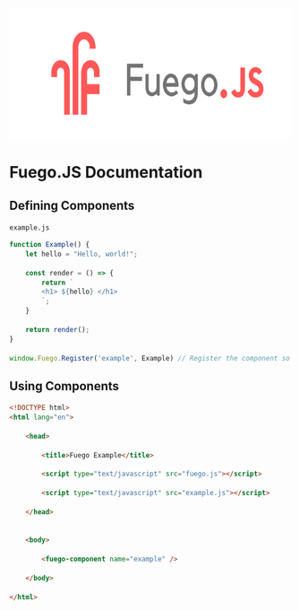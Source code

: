 <img src="../src/fuegobanner.png" height="235" width="inherit">

# Fuego.JS Documentation

## Defining Components

`example.js`
```js
function Example() {
    let hello = "Hello, world!";

    const render = () => {
        return `
        <h1> ${hello} </h1>
        `;
    }

    return render();
}

window.Fuego.Register('example', Example) // Register the component so it can be used.
```

## Using Components

```html
<!DOCTYPE html>
<html lang="en">

    <head>

        <title>Fuego Example</title>

        <script type="text/javascript" src="fuego.js"></script>

        <script type="text/javascript" src="example.js"></script>
        
    </head>


    <body>

        <fuego-component name="example" />

    </body>

</html>
```